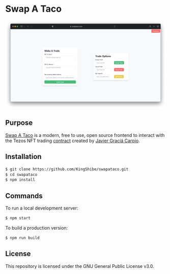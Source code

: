 # Swap A Taco
![SwapATacoSwapPageScreenshot](./images/swappage.png)

## Purpose
[Swap A Taco](https://swapataco.com) is a modern, free to use, open source frontend to interact with the Tezos NFT trading [contract](https://tzkt.io/KT1XtJ6k51y7HpLFLTNv2wBYFhfVMZ6ow3Sz/operations/) created by [Javier Graciá Carpio](https://github.com/jagracar).

## Installation

```bash
$ git clone https://github.com/KingShibe/swapataco.git
$ cd swapataco
$ npm install
```

## Commands

To run a local development server:
```bash
$ npm start
```

To build a production version:
```bash
$ npm run build
```

## License

This repository is licensed under the GNU General Public License v3.0.